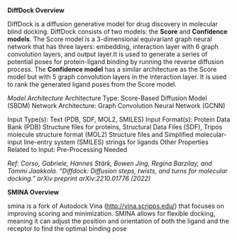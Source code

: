 **DiffDock Overview**

DiffDock is a diffusion generative model for drug discovery in molecular blind docking. DiffDock consists of two models: the **Score** and **Confidence models**.
The Score model is a 3-dimensional equivariant graph neural network that has three layers: embedding, interaction layer with 6 graph convolution layers, and output layer.It is used to generate a series of potential poses for protein-ligand binding by running the reverse diffusion process. The **Confidence model** has a similar architecture as the Score model but with 5 graph convolution layers in the interaction layer. It is used to rank the generated ligand poses from the Score model. 

*Model Architecture* 
Architecture Type: Score-Based Diffusion Model (SBDM)
Network Architecture: Graph Convolution Neural Network (GCNN)

Input Type(s): Text (PDB, SDF, MOL2, SMILES)
Input Format(s): Protein Data Bank (PDB) Structure files for proteins, Structural Data Files (SDF), Tripos molecule structure format (MOL2) Structure files and Simplified molecular-input line-entry system (SMILES) strings for ligands
Other Properties Related to Input: Pre-Processing Needed

*Ref:  Corso, Gabriele, Hannes Stärk, Bowen Jing, Regina Barzilay, and Tommi Jaakkola. “Diffdock: Diffusion steps, twists, and turns for molecular docking.” arXiv preprint arXiv:2210.01776 (2022)*

**SMINA Overview**

smina is a fork of Autodock Vina (http://vina.scripps.edu/) that focuses on improving scoring and minimization. SMINA allows for flexible docking, meaning it can adjust the position and orientation of both the ligand and the receptor to find the optimal binding pose
